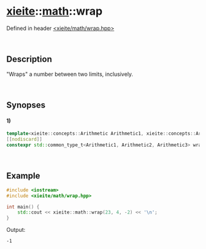 # [xieite](../xieite.md)\:\:[math](../math.md)\:\:wrap
Defined in header [<xieite/math/wrap.hpp>](../../include/xieite/math/wrap.hpp)

&nbsp;

## Description
"Wraps" a number between two limits, inclusively.

&nbsp;

## Synopses
#### 1)
```cpp
template<xieite::concepts::Arithmetic Arithmetic1, xieite::concepts::Arithmetic Arithmetic2, xieite::concepts::Arithmetic Arithmetic3>
[[nodiscard]]
constexpr std::common_type_t<Arithmetic1, Arithmetic2, Arithmetic3> wrap(Arithmetic1 value, Arithmetic2 limit1, Arithmetic3 limit2) noexcept;
```

&nbsp;

## Example
```cpp
#include <iostream>
#include <xieite/math/wrap.hpp>

int main() {
    std::cout << xieite::math::wrap(23, 4, -2) << '\n';
}
```
Output:
```
-1
```
